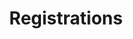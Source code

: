 ---
title: Registrations
path: xp.communications.information
order: 3
type: Coordinator
userID: YWxpX3N0b2FrZXNAeWFob28uY29t
rprs: true
---